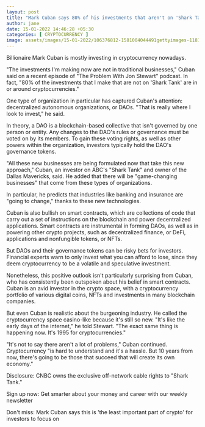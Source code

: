 ```yaml
---
layout: post
title: "Mark Cuban says 80% of his investments that aren't on 'Shark Tank' are crypto-related: Here's 'where I look to invest'"
author: jane 
date: 15-01-2022 14:46:28 +05:30 
categories: [ CRYPTOCURRENCY ] 
image: assets/images/15-01-2022/106376812-1581004044491gettyimages-1181818497.jpeg
---
```

Billionaire Mark Cuban is mostly investing in cryptocurrency nowadays.

"The investments I'm making now are not in traditional businesses," Cuban said on a recent episode of "The Problem With Jon Stewart" podcast. In fact, "80% of the investments that I make that are not on 'Shark Tank' are in or around cryptocurrencies."

One type of organization in particular has captured Cuban's attention: decentralized autonomous organizations, or DAOs. "That is really where I look to invest," he said.

In theory, a DAO is a blockchain-based collective that isn't governed by one person or entity. Any changes to the DAO's rules or governance must be voted on by its members. To gain these voting rights, as well as other powers within the organization, investors typically hold the DAO's governance tokens.

"All these new businesses are being formulated now that take this new approach," Cuban, an investor on ABC's "Shark Tank" and owner of the Dallas Mavericks, said. He added that there will be "game-changing businesses" that come from these types of organizations.

In particular, he predicts that industries like banking and insurance are "going to change," thanks to these new technologies.

Cuban is also bullish on smart contracts, which are collections of code that carry out a set of instructions on the blockchain and power decentralized applications. Smart contracts are instrumental in forming DAOs, as well as in powering other crypto projects, such as decentralized finance, or DeFi, applications and nonfungible tokens, or NFTs.

But DAOs and their governance tokens can be risky bets for investors. Financial experts warn to only invest what you can afford to lose, since they deem cryptocurrency to be a volatile and speculative investment.

Nonetheless, this positive outlook isn't particularly surprising from Cuban, who has consistently been outspoken about his belief in smart contracts. Cuban is an avid investor in the crypto space, with a cryptocurrency portfolio of various digital coins, NFTs and investments in many blockchain companies.

But even Cuban is realistic about the burgeoning industry. He called the cryptocurrency space casino-like because it's still so new. "It's like the early days of the internet," he told Stewart. "The exact same thing is happening now. It's 1995 for cryptocurrencies."

"It's not to say there aren't a lot of problems," Cuban continued. Cryptocurrency "is hard to understand and it's a hassle. But 10 years from now, there's going to be those that succeed that will create its own economy."

Disclosure: CNBC owns the exclusive off-network cable rights to "Shark Tank."

Sign up now: Get smarter about your money and career with our weekly newsletter

Don't miss: Mark Cuban says this is 'the least important part of crypto' for investors to focus on